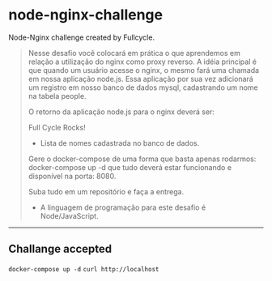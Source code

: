 # node-nginx-challenge
Node-Nginx challenge created by Fullcycle.

>Nesse desafio você colocará em prática o que aprendemos em relação a utilização do nginx como proxy reverso. A idéia principal é que quando um usuário acesse o nginx, o mesmo fará uma chamada em nossa aplicação node.js. Essa aplicação por sua vez adicionará um registro em nosso banco de dados mysql, cadastrando um nome na tabela people.
>
>O retorno da aplicação node.js para o nginx deverá ser:
>
>Full Cycle Rocks!
>
>- Lista de nomes cadastrada no banco de dados.
>
>Gere o docker-compose de uma forma que basta apenas rodarmos: docker-compose up -d que tudo deverá estar funcionando e disponível na porta: 8080.
>
>Suba tudo em um repositório e faça a entrega.
>
>* A linguagem de programação para este desafio é Node/JavaScript.

---

## Challange accepted

`docker-compose up -d`
`curl http://localhost`